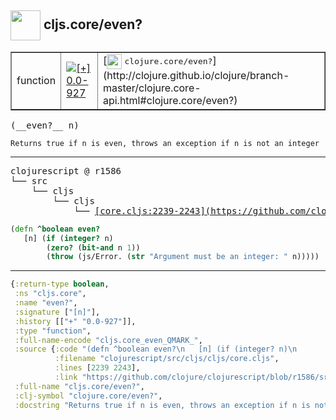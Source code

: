 ## <img width="48px" valign="middle" src="http://i.imgur.com/Hi20huC.png"> cljs.core/even?

 <table border="1">
<tr>
<td>function</td>
<td><a href="https://github.com/cljsinfo/api-refs/tree/0.0-927"><img valign="middle" alt="[+] 0.0-927" src="https://img.shields.io/badge/+-0.0--927-lightgrey.svg"></a> </td>
<td>
[<img height="24px" valign="middle" src="http://i.imgur.com/1GjPKvB.png"> <samp>clojure.core/even?</samp>](http://clojure.github.io/clojure/branch-master/clojure.core-api.html#clojure.core/even?)
</td>
</tr>
</table>

 <samp>
(__even?__ n)<br>
</samp>

```
Returns true if n is even, throws an exception if n is not an integer
```

---

 <pre>
clojurescript @ r1586
└── src
    └── cljs
        └── cljs
            └── <ins>[core.cljs:2239-2243](https://github.com/clojure/clojurescript/blob/r1586/src/cljs/cljs/core.cljs#L2239-L2243)</ins>
</pre>

```clj
(defn ^boolean even?
   [n] (if (integer? n)
        (zero? (bit-and n 1))
        (throw (js/Error. (str "Argument must be an integer: " n)))))
```


---

```clj
{:return-type boolean,
 :ns "cljs.core",
 :name "even?",
 :signature ["[n]"],
 :history [["+" "0.0-927"]],
 :type "function",
 :full-name-encode "cljs.core_even_QMARK_",
 :source {:code "(defn ^boolean even?\n   [n] (if (integer? n)\n        (zero? (bit-and n 1))\n        (throw (js/Error. (str \"Argument must be an integer: \" n)))))",
          :filename "clojurescript/src/cljs/cljs/core.cljs",
          :lines [2239 2243],
          :link "https://github.com/clojure/clojurescript/blob/r1586/src/cljs/cljs/core.cljs#L2239-L2243"},
 :full-name "cljs.core/even?",
 :clj-symbol "clojure.core/even?",
 :docstring "Returns true if n is even, throws an exception if n is not an integer"}

```

